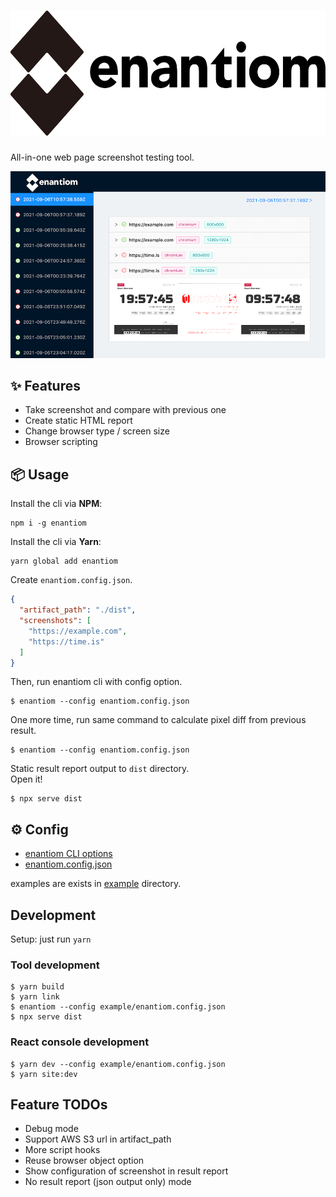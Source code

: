 # [<img alt="enantiom logo" src="https://raw.githubusercontent.com/airtoxin/enantiom/master/docs/enantiom_logo.svg" height="200px" />](https://github.com/airtoxin/enantiom)

All-in-one web page screenshot testing tool.

![console](./docs/console.png)

## ✨ Features

- Take screenshot and compare with previous one
- Create static HTML report
- Change browser type / screen size
- Browser scripting

## 📦 Usage

Install the cli via **NPM**:

```
npm i -g enantiom
```

Install the cli via **Yarn**:

```
yarn global add enantiom
```

Create `enantiom.config.json`.

```json
{
  "artifact_path": "./dist",
  "screenshots": [
    "https://example.com",
    "https://time.is"
  ]
}
```

Then, run enantiom cli with config option.

```shell
$ enantiom --config enantiom.config.json
```

One more time, run same command to calculate pixel diff from previous result. 

```shell
$ enantiom --config enantiom.config.json
```

Static result report output to `dist` directory.  
Open it!

```shell
$ npx serve dist
```

## ⚙ Config

- [enantiom CLI options](./docs/CLI_OPTIONS.md)
- [enantiom.config.json](./docs/CONFIG_JSON.md)

examples are exists in [example](./example) directory.

## Development

Setup: just run `yarn`

### Tool development

```shell
$ yarn build
$ yarn link
$ enantiom --config example/enantiom.config.json
$ npx serve dist
```

### React console development

```shell
$ yarn dev --config example/enantiom.config.json
$ yarn site:dev
```

## Feature TODOs

- Debug mode
- Support AWS S3 url in artifact_path
- More script hooks
- Reuse browser object option
- Show configuration of screenshot in result report
- No result report (json output only) mode
